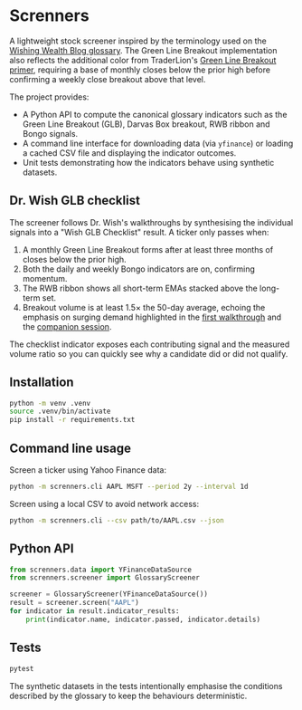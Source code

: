 # Screnners

A lightweight stock screener inspired by the terminology used on the [Wishing Wealth Blog glossary](https://www.wishingwealthblog.com/glossary/).
The Green Line Breakout implementation also reflects the additional color
from TraderLion's [Green Line Breakout primer](https://traderlion.com/technical-analysis/green-line-breakout/),
requiring a base of monthly closes below the prior high before confirming a
weekly close breakout above that level.

The project provides:

* A Python API to compute the canonical glossary indicators such as the Green Line Breakout (GLB), Darvas Box breakout, RWB ribbon and Bongo signals.
* A command line interface for downloading data (via `yfinance`) or loading a cached CSV file and displaying the indicator outcomes.
* Unit tests demonstrating how the indicators behave using synthetic datasets.

## Dr. Wish GLB checklist

The screener follows Dr. Wish's walkthroughs by synthesising the individual
signals into a "Wish GLB Checklist" result. A ticker only passes when:

1. A monthly Green Line Breakout forms after at least three months of closes
   below the prior high.
2. Both the daily and weekly Bongo indicators are on, confirming momentum.
3. The RWB ribbon shows all short-term EMAs stacked above the long-term set.
4. Breakout volume is at least 1.5× the 50-day average, echoing the emphasis on
   surging demand highlighted in the [first walkthrough](https://www.youtube.com/watch?v=m90HHpbHzlw&t=152s)
   and the [companion session](https://www.youtube.com/watch?v=pV4rXBw3cYo&t=26s).

The checklist indicator exposes each contributing signal and the measured volume
ratio so you can quickly see why a candidate did or did not qualify.

## Installation

```bash
python -m venv .venv
source .venv/bin/activate
pip install -r requirements.txt
```

## Command line usage

Screen a ticker using Yahoo Finance data:

```bash
python -m screnners.cli AAPL MSFT --period 2y --interval 1d
```

Screen using a local CSV to avoid network access:

```bash
python -m screnners.cli --csv path/to/AAPL.csv --json
```

## Python API

```python
from screnners.data import YFinanceDataSource
from screnners.screener import GlossaryScreener

screener = GlossaryScreener(YFinanceDataSource())
result = screener.screen("AAPL")
for indicator in result.indicator_results:
    print(indicator.name, indicator.passed, indicator.details)
```

## Tests

```bash
pytest
```

The synthetic datasets in the tests intentionally emphasise the conditions described by the glossary to keep the behaviours deterministic.
